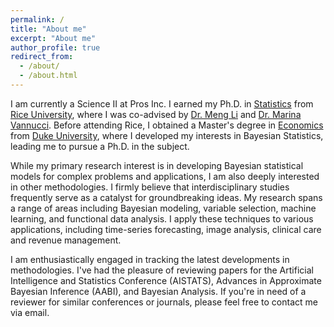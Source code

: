 ```yaml
---
permalink: /
title: "About me"
excerpt: "About me"
author_profile: true
redirect_from: 
  - /about/
  - /about.html
---
```


I am currently a Science II at Pros Inc. I earned my Ph.D. in [Statistics](https://statistics.rice.edu/) from [Rice University](https://www.rice.edu/), where I was co-advised by [Dr. Meng Li](http://meng.rice.edu/) and [Dr. Marina Vannucci](http://marina.blogs.rice.edu/). Before attending Rice, I obtained a Master's degree in [Economics](https://econ.duke.edu/) from [Duke University](https://duke.edu/), where I developed my interests in Bayesian Statistics, leading me to pursue a Ph.D. in the subject.

While my primary research interest is in developing Bayesian statistical models for complex problems and applications, I am also deeply interested in other methodologies. I firmly believe that interdisciplinary studies frequently serve as a catalyst for groundbreaking ideas. My research spans a range of areas including Bayesian modeling, variable selection, machine learning, and functional data analysis. I apply these techniques to various applications, including time-series forecasting, image analysis, clinical care and revenue management.

I am enthusiastically engaged in tracking the latest developments in methodologies. I've had the pleasure of reviewing papers for the Artificial Intelligence and Statistics Conference (AISTATS), Advances in Approximate Bayesian Inference (AABI), and Bayesian Analysis. If you're in need of a reviewer for similar conferences or journals, please feel free to contact me via email.
